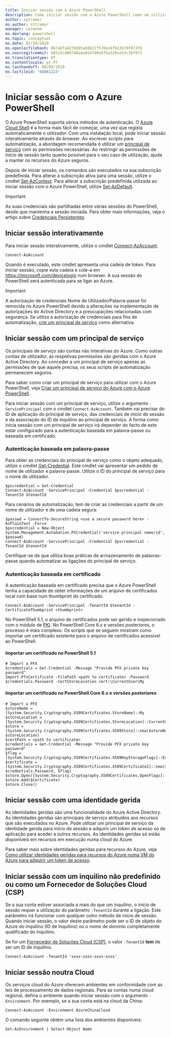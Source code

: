 ```yaml
---
title: Iniciar sessão com o Azure PowerShell
description: Como iniciar sessão com o Azure PowerShell como um utilizador, principal de serviço ou com identidades geridas para recursos do Azure.
author: sptramer
ms.author: sttramer
manager: carmonm
ms.devlang: powershell
ms.topic: conceptual
ms.date: 02/20/2019
ms.openlocfilehash: 0b7a6fa4278d95a69b21f570ac6fb22b70f073f6
ms.sourcegitcommit: b02cbcd00748a4a9a4790a5fba229ce53c3bf973
ms.translationtype: HT
ms.contentlocale: pt-PT
ms.lasthandoff: 08/09/2019
ms.locfileid: "68861223"
---
```

# <a name="sign-in-with-azure-powershell"></a>Iniciar sessão com o Azure PowerShell

O Azure PowerShell suporta vários métodos de autenticação. O [Azure Cloud Shell](/azure/cloud-shell/overview) é a forma mais fácil de começar, uma vez que regista automaticamente o utilizador. Com uma instalação local, pode iniciar sessão interativamente através do browser. Ao escrever scripts para automatização, a abordagem recomendada é utilizar um [principal de serviço](create-azure-service-principal-azureps.md) com as permissões necessárias. Ao restringir as permissões de início de sessão tanto quanto possível para o seu caso de utilização, ajuda a manter os recursos do Azure seguros.

Depois de iniciar sessão, os comandos são executados na sua subscrição predefinida. Para alterar a subscrição ativa para uma sessão, utilize o cmdlet [Set-AzContext](/powershell/module/az.accounts/set-azcontext). Para alterar a subscrição predefinida utilizada ao iniciar sessão com o Azure PowerShell, utilize [Set-AzDefault](/powershell/module/az.accounts/set-azdefault).

> [!IMPORTANT]
>
> As suas credenciais são partilhadas entre várias sessões do PowerShell, desde que mantenha a sessão iniciada.
> Para obter mais informações, veja o artigo sobre [Credenciais Persistentes](context-persistence.md).

## <a name="sign-in-interactively"></a>Iniciar sessão interativamente

Para iniciar sessão interativamente, utilize o cmdlet [Connect-AzAccount](/powershell/module/az.accounts/connect-azaccount).

```azurepowershell-interactive
Connect-AzAccount
```

Quando é executado, este cmdlet apresenta uma cadeia de token. Para iniciar sessão, copie esta cadeia e cole-a em https://microsoft.com/devicelogin num browser. A sua sessão do PowerShell será autenticada para se ligar ao Azure.

> [!IMPORTANT]
>
> A autorização de credenciais Nome de Utilizador/Palavra-passe foi removida no Azure PowerShell devido a alterações na implementação de autorizações do Active Directory e a preocupações relacionadas com segurança.
> Se utiliza a autorização de credenciais para fins de automatização, [crie um principal de serviço](create-azure-service-principal-azureps.md) como alternativa.

## <a name="sign-in-with-a-service-principal-a-namesp-signin"></a>Iniciar sessão com um principal de serviço<a name="sp-signin"/>

Os principais de serviço são contas não interativas do Azure. Como outras contas de utilizador, as respetivas permissões são geridas com o Azure Active Directory. Ao conceder a um principal de serviço apenas as permissões de que aquele precisa, os seus scripts de automatização permanecem seguros.

Para saber como criar um principal de serviço para utilizar com o Azure PowerShell, veja [Criar um principal de serviço do Azure com o Azure PowerShell](create-azure-service-principal-azureps.md).

Para iniciar sessão com um principal de serviço, utilize o argumento `-ServicePrincipal` com o cmdlet `Connect-AzAccount`. Também vai precisar do ID de aplicação do principal de serviço, das credenciais de início de sessão e da associação do ID de inquilino ao principal de serviço. A forma como inicia sessão com um principal de serviço irá depender do facto de este estar configurado para a autenticação baseada em palavra-passe ou baseada em certificado.

### <a name="password-based-authentication"></a>Autenticação baseada em palavra-passe

Para obter as credenciais do principal de serviço como o objeto adequado, utilize o cmdlet [Get-Credential](/powershell/module/microsoft.powershell.security/get-credential). Este cmdlet vai apresentar um pedido de nome de utilizador e palavra-passe. Utilize o ID do principal de serviço para o nome de utilizador.

```azurepowershell-interactive
$pscredential = Get-Credential
Connect-AzAccount -ServicePrincipal -Credential $pscredential -TenantId $tenantId
```

Para cenários de automatização, tem de criar as credenciais a partir de um nome de utilizador e de uma cadeia segura:

```azurepowershell-interactive
$passwd = ConvertTo-SecureString <use a secure password here> -AsPlainText -Force
$pscredential = New-Object System.Management.Automation.PSCredential('service principal name/id', $passwd)
Connect-AzAccount -ServicePrincipal -Credential $pscredential -TenantId $tenantId
```

Certifique-se de que utiliza boas práticas de armazenamento de palavras-passe quando automatizar as ligações do principal de serviço.

### <a name="certificate-based-authentication"></a>Autenticação baseada em certificado

A autenticação baseada em certificado precisa que o Azure PowerShell tenha a capacidade de obter informações de um arquivo de certificados local com base num thumbprint do certificado.
```azurepowershell-interactive
Connect-AzAccount -ServicePrincipal -TenantId $tenantId -CertificateThumbprint <thumbprint>
```

No PowerShell 5.1, o arquivo de certificados pode ser gerido e inspecionado com o módulo de [PKI](/powershell/module/pkiclient). No PowerShell Core 6.x e versões posteriores, o processo é mais complexo. Os scripts que se seguem mostram como importar um certificado existente para o arquivo de certificados acessível ao PowerShell.

#### <a name="import-a-certificate-in-powershell-51"></a>Importar um certificado no PowerShell 5.1

```azurepowershell-interactive
# Import a PFX
$credentials = Get-Credential -Message "Provide PFX private key password"
Import-PfxCertificate -FilePath <path to certificate> -Password $credentials.Password -CertStoreLocation cert:\CurrentUser\My
```

#### <a name="import-a-certificate-in-powershell-core-6x-and-later"></a>Importar um certificado no PowerShell Core 6.x e versões posteriores

```azurepowershell-interactive
# Import a PFX
$storeName = [System.Security.Cryptography.X509Certificates.StoreName]::My 
$storeLocation = [System.Security.Cryptography.X509Certificates.StoreLocation]::CurrentUser 
$store = [System.Security.Cryptography.X509Certificates.X509Store]::new($storeName, $storeLocation) 
$certPath = <path to certificate>
$credentials = Get-Credential -Message "Provide PFX private key password"
$flag = [System.Security.Cryptography.X509Certificates.X509KeyStorageFlags]::Exportable 
$certificate = [System.Security.Cryptography.X509Certificates.X509Certificate2]::new($certPath, $credentials.Password, $flag) 
$store.Open([System.Security.Cryptography.X509Certificates.OpenFlags]::ReadWrite) 
$store.Add($Certificate) 
$store.Close()
```

## <a name="sign-in-using-a-managed-identity"></a>Iniciar sessão com uma identidade gerida 

As identidades geridas são uma funcionalidade do Azure Active Directory. As identidades geridas são principais de serviço atribuídos aos recursos que são executados no Azure. Pode utilizar um principal de serviço da identidade gerida para início de sessão e adquirir um token de acesso só de aplicação para aceder a outros recursos. As identidades geridas só estão disponíveis em recursos em execução numa cloud do Azure.

Para saber mais sobre identidades geridas para recursos do Azure, veja [Como utilizar identidades geridas para recursos do Azure numa VM do Azure para adquirir um token de acesso](/azure/active-directory/managed-identities-azure-resources/how-to-use-vm-token).

## <a name="sign-in-with-a-non-default-tenant-or-as-a-cloud-solution-provider-csp"></a>Iniciar sessão com um inquilino não predefinido ou como um Fornecedor de Soluções Cloud (CSP)

Se a sua conta estiver associada a mais do que um inquilino, o início de sessão requer a utilização do parâmetro `-TenantId` durante a ligação. Este parâmetro irá funcionar com qualquer outro método de início de sessão. Quando iniciar sessão, o valor deste parâmetro pode ser o ID de objeto do Azure do inquilino (ID de Inquilino) ou o nome de domínio completamente qualificado do inquilino.

Se for um [Fornecedor de Soluções Cloud (CSP)](https://azure.microsoft.com/offers/ms-azr-0145p/), o valor `-TenantId` **tem** de ser um ID de inquilino.

```azurepowershell-interactive
Connect-AzAccount -TenantId 'xxxx-xxxx-xxxx-xxxx'
```

## <a name="sign-in-to-another-cloud"></a>Iniciar sessão noutra Cloud

Os serviços cloud do Azure oferecem ambientes em conformidade com as leis de processamento de dados regionais.
Para as contas numa cloud regional, defina o ambiente quando iniciar sessão com o argumento `-Environment`.
Por exemplo, se a sua conta está na cloud da China:

```azurepowershell-interactive
Connect-AzAccount -Environment AzureChinaCloud
```

O comando seguinte obtém uma lista dos ambientes disponíveis:

```azurepowershell-interactive
Get-AzEnvironment | Select-Object Name
```
